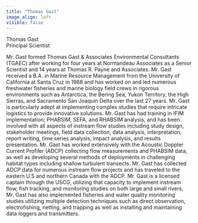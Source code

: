```yaml
---
title: "Thomas Gast"
image_align: left
visible: false
---
```


<div class="h4 text-dark">Thomas Gast</div>
<div class="h6 text-gray">Principal Scientist</div>

Mr. Gast formed Thomas Gast & Associates Environmental Consultants (TGAEC) after working for four years at Normandeau Associates as a Senior Scientist and 14 years at Thomas R. Payne and Associates. Mr. Gast received a B.A. in Marine Resource Management from the University of California at Santa Cruz in 1988 and has worked on and led numerous freshwater fisheries and marine biology field crews in rigorous environments such as Antarctica, the Bering Sea, Yukon Territory, the High Sierras, and Sacramento San Joaquin Delta over the last 27 years. Mr. Gast is particularly adept at implementing complex studies that require intricate logistics to provide innovative solutions. Mr. Gast has had training in IFIM implementation; PHABSIM, SEFA, and RHABSIM analysis, and has been involved with all aspects of instream flow studies including study design, stakeholder meetings, field data collection, data analysis, interpretation, report writing, time series analysis, impact analysis, and results presentation. Mr. Gast has worked extensively with the Acoustic Doppler Current Profiler (ADCP) collecting flow measurements and PHABSIM data, as well as developing several methods of deployments in challenging habitat types including shallow turbulent transects. Mr. Gast has collected ADCP data for numerous instream flow projects and has traveled to the eastern U.S and northern Canada with the ADCP. Mr. Gast is a licensed captain through the USCG, utilizing that capacity to implement instream flow, fish tracking, and monitoring studies on both large and small rivers. Mr. Gast has also implemented fisheries and water quality monitoring studies utilizing multiple detection techniques such as direct observation, electrofishing, netting, and trapping as well as installing and maintaining data loggers and transmitters.
